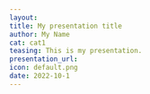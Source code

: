 ```yaml
---
layout:
title: My presentation title
author: My Name
cat: cat1
teasing: This is my presentation.
presentation_url:
icon: default.png
date: 2022-10-1
---
```

